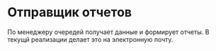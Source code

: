 # Отправщик отчетов

По менеджеру очередей получает данные и формирует отчеты.
В текущй реализации делает это на электронную почту.
